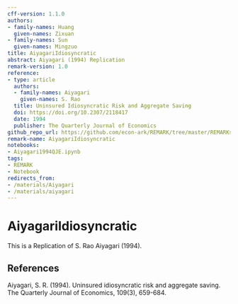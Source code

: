 ```yaml
---
cff-version: 1.1.0
authors:
- family-names: Huang
  given-names: Zixuan
- family-names: Sun
  given-names: Mingzuo
title: AiyagariIdiosyncratic
abstract: Aiyagari (1994) Replication
remark-version: 1.0
reference:
- type: article
  authors:
  - family-names: Aiyagari
    given-names: S. Rao
  title: Uninsured Idiosyncratic Risk and Aggregate Saving
  doi: https://doi.org/10.2307/2118417
  date: 1994
  publisher: The Quarterly Journal of Economics
github_repo_url: https://github.com/econ-ark/REMARK/tree/master/REMARKs/AiyagariIdiosyncratic
remark-name: AiyagariIdiosyncratic
notebooks:
- Aiyagari1994QJE.ipynb
tags:
- REMARK
- Notebook
redirects_from:
- /materials/Aiyagari
- /materials/aiyagari
---
```




# AiyagariIdiosyncratic

This is a Replication of S. Rao Aiyagari (1994).


## References

Aiyagari, S. R. (1994). Uninsured idiosyncratic risk and aggregate saving. The Quarterly Journal of Economics, 109(3), 659-684.
